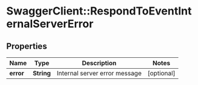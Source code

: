 # SwaggerClient::RespondToEventInternalServerError

## Properties
Name | Type | Description | Notes
------------ | ------------- | ------------- | -------------
**error** | **String** | Internal server error message | [optional] 


